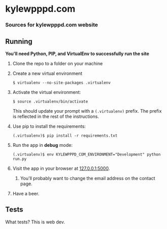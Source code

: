 kylewpppd.com
=============

### Sources for kylewpppd.com website ###

Running
-------

**You'll need Python, PIP, and VirtualEnv to successfully run the site**

1. Clone the repo to a folder on your machine

2. Create a new virtual environment

     `$ virtualenv --no-site-packages .virtualenv`

3. Activate the virtual environment:

    `$ source .virtualenv/bin/activate`

   This should update your prompt with a `(.virtualenv)` prefix. The prefix is reflected in the rest of the instructions.


4. Use pip to install the requirements:

    `(.virtualenv)$ pip install -r requirements.txt`

5. Run the app in **debug** mode:

    `(.virtualenv)$ env KYLEWPPPD_COM_ENVIRONMENT="Development" python run.py`

6. Visit the app in your browser at [127.0.0.1:5000]("http://127.0.0.1:5000").

    1. You'll probably want to change the email address on the contact page.

7. Have a beer.

Tests
-----

What tests? This is web dev.
